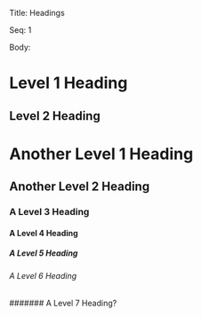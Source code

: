 Title:  Headings

Seq:    1

Body: 

Level 1 Heading
============

Level 2 Heading
------------

# Another Level 1 Heading #

## Another Level 2 Heading

### A Level 3 Heading

#### A Level 4 Heading

##### A Level 5 Heading

###### A Level 6 Heading

####### A Level 7 Heading?
